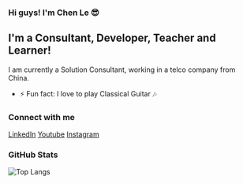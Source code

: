 ### Hi guys! I'm Chen Le 😎

## I'm a Consultant, Developer, Teacher and Learner!
I am currently a Solution Consultant, working in a telco company from China.
- ⚡ Fun fact: I love to play Classical Guitar 🎶

### Connect with me
[LinkedIn](https://www.linkedin.com/in/chenleyong/)
[Youtube]()
[Instagram]()

### GitHub Stats
![Top Langs](https://github-readme-stats.vercel.app/api/top-langs/?username=cl-m15)


